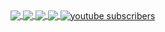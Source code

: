 <a href="http://joerkig.com" >  
  	<img align="center" src="https://github-readme-stats.vercel.app/api?username=joerkig&show_icons=true&count_private=true&custom_title=joerkig's GitHub Stats&theme=react" />  
</a>
<a href="http://joerkig.com" >  
  	<img align="center" src="https://github-readme-stats.vercel.app/api/top-langs/?username=joerkig&langs_count=10&theme=react" />  
</a>
<a href="https://discord.com/users/205984221859151873" >  
  	<img align="center" src="[![Discord Presence](https://lanyard.cnrad.dev/api/205984221859151873)](https://discord.com/users/205984221859151873)"  />  
</a>  
<a href="https://hits.seeyoufarm.com">
	<img align="center" src="https://hits.seeyoufarm.com/api/count/incr/badge.svg?url=https%3A%2F%2Fgithub.com%2Fjoerkig&count_bg=%2379C83D&title_bg=%23555555&icon=&icon_color=%23E7E7E7&title=hits&edge_flat=false"/>
</a>
<a href="https://www.youtube.com/channel/UC3yLSulkSBPtQaHdCANvJ0Q">
 <img align="center" alt="youtube subscribers" src="https://github-readme-youtube-stats.herokuapp.com/subscribers/index.php?id=UC3yLSulkSBPtQaHdCANvJ0Q&key=AIzaSyAGEOF7RyHhZVUIEu8r3HTJH5HqCOB6C1Y&style=social&logoColor=black&label=Subscribe"/>
</a>

